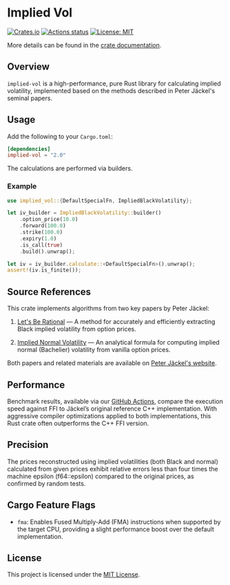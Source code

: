 # Implied Vol

[![Crates.io](https://img.shields.io/crates/v/implied-vol)](https://crates.io/crates/implied-vol)
[![Actions status](https://github.com/nakashima-hikaru/implied-vol/actions/workflows/ci.yaml/badge.svg)](https://github.com/nakashima-hikaru/implied-vol/actions)
[![License: MIT](https://img.shields.io/badge/License-MIT-yellow.svg)](https://opensource.org/licenses/MIT)

More details can be found in the [crate documentation](https://docs.rs/implied-vol/2.0/implied_vol/).

## Overview

`implied-vol` is a high-performance, pure Rust library for calculating implied volatility,
implemented based on the methods described in Peter Jäckel's seminal papers.

## Usage

Add the following to your `Cargo.toml`:
```toml
[dependencies]
implied-vol = "2.0"
```

The calculations are performed via builders.

### Example

```rust
use implied_vol::{DefaultSpecialFn, ImpliedBlackVolatility};

let iv_builder = ImpliedBlackVolatility::builder()
    .option_price(10.0)
    .forward(100.0)
    .strike(100.0)
    .expiry(1.0)
    .is_call(true)
    .build().unwrap();

let iv = iv_builder.calculate::<DefaultSpecialFn>().unwrap();
assert!(iv.is_finite());
```


## Source References

This crate implements algorithms from two key papers by Peter Jäckel:

1. [Let's Be Rational](http://www.jaeckel.org/LetsBeRational.pdf) — A method for accurately and efficiently
   extracting Black implied volatility from option prices.

2. [Implied Normal Volatility](http://www.jaeckel.org/ImpliedNormalVolatility.pdf) — An analytical formula for
   computing implied normal (Bachelier) volatility from vanilla option prices.

Both papers and related materials are available on [Peter Jäckel's website](http://www.jaeckel.org/).

## Performance

Benchmark results, available via our [GitHub Actions](https://github.com/nakashima-hikaru/implied-vol/actions),
compare the execution speed against FFI to Jäckel’s original reference C++ implementation.
With aggressive compiler optimizations applied to both implementations, this Rust crate often outperforms the C++ FFI
version.

## Precision

The prices reconstructed using implied volatilities (both Black and normal) calculated from given prices exhibit
relative errors less than four times the machine epsilon (f64::epsilon) compared to the original prices, as confirmed by
random tests.

## Cargo Feature Flags

* `fma`: Enables Fused Multiply-Add (FMA) instructions when supported by the target CPU, providing a slight performance
  boost over the default implementation.

## License

This project is licensed under the [MIT License](https://github.com/nakashima-hikaru/implied-vol/blob/main/LICENSE).
